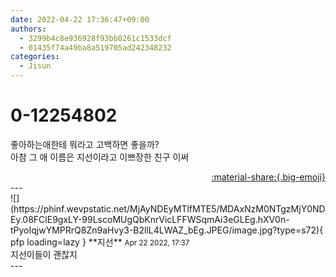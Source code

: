 ```yaml
---
date: 2022-04-22 17:36:47+09:00
authors:
  - 3299b4c8e936928f93bb0261c1533dcf
  - 01435f74a49ba8a519705ad242348232
categories:
  - Jisun
---
```


# 0-12254802

<div class="post-container" markdown="1">
<div class="content-container md-sidebar__scrollwrap" markdown="1">

좋아하는애한테 뭐라고 고백하면 좋을까?<br>아참 그 애 이름은 지선이라고 이쁘장한 친구 이써

</div>
</div>

<div style="text-align: right;" markdown="1">
<a href="https://weverse.io/fromis9/fanpost/0-12254802" style="text-align: right;">:material-share:{.big-emoji}</a>
</div>
---

<div class="comments-container md-sidebar__scrollwrap" markdown="1">
<div class="comment" markdown="1">
<div class='id-container' markdown="1">
![](https://phinf.wevpstatic.net/MjAyNDEyMTlfMTE5/MDAxNzM0NTgzMjY0NDEy.08FClE9gxLY-99LscoMUgQbKnrVicLFFWSqmAi3eGLEg.hXV0n-tPyoIqjwYMPRrQ8Zn9aHvy3-B2llL4LWAZ_bEg.JPEG/image.jpg?type=s72){ pfp loading=lazy }
**<span class="artist">지선</span>** <small>Apr 22 2022, 17:37</small><br>
</div>
<div class='comment-body' markdown="1">
지선이들이 괜찮지
</div>
</div>
</div>
---
